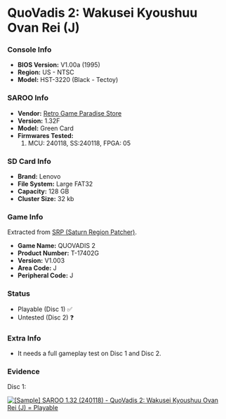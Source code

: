 # QuoVadis 2: Wakusei Kyoushuu Ovan Rei (J)

### Console Info

- <b>BIOS Version:</b> V1.00a (1995)
- <b>Region:</b> US - NTSC
- <b>Model:</b> HST-3220 (Black - Tectoy)

### SAROO Info

- <b>Vendor:</b> [Retro Game Paradise Store](https://s.click.aliexpress.com/e/_DlCqvfB)
- <b>Version:</b> 1.32F
- <b>Model:</b> Green Card
- <b>Firmwares Tested:</b>
  1. MCU: 240118, SS:240118, FPGA: 05

### SD Card Info

- <b>Brand:</b> Lenovo
- <b>File System:</b> Large FAT32
- <b>Capacity:</b> 128 GB
- <b>Cluster Size:</b> 32 kb

### Game Info

Extracted from [SRP (Saturn Region Patcher)](https://segaxtreme.net/resources/saturn-region-patcher.81/download).

- <b>Game Name:</b> QUOVADIS 2
- <b>Product Number:</b> T-17402G
- <b>Version:</b> V1.003
- <b>Area Code:</b> J
- <b>Peripheral Code:</b> J

### Status

- Playable (Disc 1) :white_check_mark:
- Untested (Disc 2) :question:

### Extra Info

- It needs a full gameplay test on Disc 1 and Disc 2.

### Evidence

Disc 1:

[![[Sample] SAROO 1.32 (240118) - QuoVadis 2: Wakusei Kyoushuu Ovan Rei (J) = Playable](https://img.youtube.com/vi/mrHpeBQPDOk/0.jpg)](https://www.youtube.com/watch?v=mrHpeBQPDOk)
